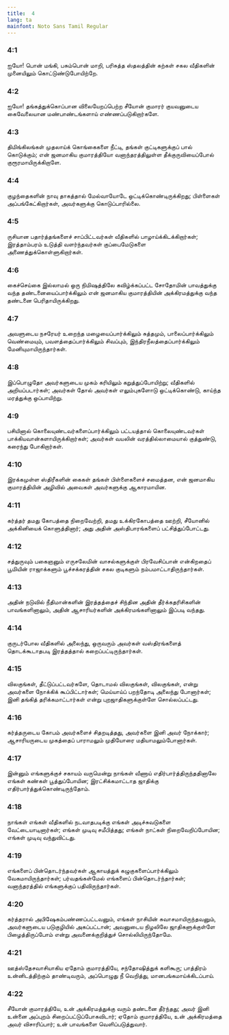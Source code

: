 ```yaml
---
title:  4
lang: ta
mainfont: Noto Sans Tamil Regular
---
```


###  4:1

ஐயோ! பொன் மங்கி, பசும்பொன் மாறி, பரிசுத்த ஸ்தலத்தின் கற்கள் சகல வீதிகளின் முனையிலும் கொட்டுண்டுபோயிற்றே.

###  4:2

ஐயோ! தங்கத்துக்கொப்பான விலையேறப்பெற்ற சீயோன் குமாரர் குயவனுடைய கைவேலையான மண்பாண்டங்களாய் எண்ணப்படுகிறார்களே.

###  4:3

திமிங்கிலங்கள் முதலாய்க் கொங்கைகளை நீட்டி, தங்கள் குட்டிகளுக்குப் பால் கொடுக்கும்; என் ஜனமாகிய குமாரத்தியோ வனாந்தரத்திலுள்ள தீக்குருவியைப்போல் குரூரமாயிருக்கிறாளே.

###  4:4

குழந்தைகளின் நாவு தாகத்தால் மேல்வாயோடே ஒட்டிக்கொண்டிருக்கிறது; பிள்ளைகள் அப்பங்கேட்கிறார்கள், அவர்களுக்கு கொடுப்பாரில்லை.

###  4:5

ருசியான பதார்த்தங்களைச் சாப்பிட்டவர்கள் வீதிகளில் பாழாய்க்கிடக்கிறார்கள்; இரத்தாம்பரம் உடுத்தி வளர்ந்தவர்கள் குப்பைமேடுகளை அணைத்துக்கொள்ளுகிறார்கள்.

###  4:6

கைச்செய்கை இல்லாமல் ஒரு நிமிஷத்திலே கவிழ்க்கப்பட்ட சோதோமின் பாவத்துக்கு வந்த தண்டனையைப்பார்க்கிலும் என் ஜனமாகிய குமாரத்தியின் அக்கிரமத்துக்கு வந்த தண்டனை பெரிதாயிருக்கிறது.

###  4:7

அவளுடைய நசரேயர் உறைந்த மழையைப்பார்க்கிலும் சுத்தமும், பாலைப்பார்க்கிலும் வெண்மையும், பவளத்தைப்பார்க்கிலும் சிவப்பும், இந்திரநீலத்தைப்பார்க்கிலும் மேனியுமாயிருந்தார்கள்.

###  4:8

இப்பொழுதோ அவர்களுடைய முகம் கரியிலும் கறுத்துப்போயிற்று; வீதிகளில் அறியப்படார்கள்; அவர்கள் தோல் அவர்கள் எலும்புகளோடு ஒட்டிக்கொண்டு, காய்ந்த மரத்துக்கு ஒப்பாயிற்று.

###  4:9

பசியினால் கொலையுண்டவர்களைப்பார்க்கிலும் பட்டயத்தால் கொலையுண்டவர்கள் பாக்கியவான்களாயிருக்கிறார்கள்; அவர்கள் வயலின் வரத்தில்லாமையால் குத்துண்டு, கரைந்து போகிறார்கள்.

###  4:10

இரக்கமுள்ள ஸ்திரீகளின் கைகள் தங்கள் பிள்ளைகளைச் சமைத்தன, என் ஜனமாகிய குமாரத்தியின் அழிவில் அவைகள் அவர்களுக்கு ஆகாரமாயின.

###  4:11

கர்த்தர் தமது கோபத்தை நிறைவேற்றி, தமது உக்கிரகோபத்தை ஊற்றி, சீயோனில் அக்கினியைக் கொளுத்தினார்; அது அதின் அஸ்திபாரங்களைப் பட்சித்துப்போட்டது.

###  4:12

சத்துருவும் பகைஞனும் எருசலேமின் வாசல்களுக்குள் பிரவேசிப்பான் என்கிறதைப் பூமியின் ராஜாக்களும் பூச்சக்கரத்தின் சகல குடிகளும் நம்பமாட்டாதிருந்தார்கள்.

###  4:13

அதின் நடுவில் நீதிமான்களின் இரத்தத்தைச் சிந்தின அதின் தீர்க்கதரிசிகளின் பாவங்களினாலும், அதின் ஆசாரியர்களின் அக்கிரமங்களினாலும் இப்படி வந்தது.

###  4:14

குருடர்போல வீதிகளில் அலைந்து, ஒருவரும் அவர்கள் வஸ்திரங்களைத் தொடக்கூடாதபடி இரத்தத்தால் கறைப்பட்டிருந்தார்கள்.

###  4:15

விலகுங்கள், தீட்டுப்பட்டவர்களே, தொடாமல் விலகுங்கள், விலகுங்கள், என்று அவர்களை நோக்கிக் கூப்பிட்டார்கள்; மெய்யாய்ப் பறந்தோடி அலைந்து போனார்கள்; இனி தங்கித் தரிக்கமாட்டார்கள் என்று புறஜாதிகளுக்குள்ளே சொல்லப்பட்டது.

###  4:16

கர்த்தருடைய கோபம் அவர்களைச் சிதறடித்தது, அவர்களை இனி அவர் நோக்கார்; ஆசாரியருடைய முகத்தைப் பாராமலும் முதியோரை மதியாமலும்போனார்கள்.

###  4:17

இன்னும் எங்களுக்குச் சகாயம் வருமென்று நாங்கள் வீணாய் எதிர்பார்த்திருந்ததினாலே எங்கள் கண்கள் பூத்துப்போயின; இரட்சிக்கமாட்டாத ஜாதிக்கு எதிர்பார்த்துக்கொண்டிருந்தோம்.

###  4:18

நாங்கள் எங்கள் வீதிகளில் நடவாதபடிக்கு எங்கள் அடிச்சுவடுகளை வேட்டையாடினார்கள்; எங்கள் முடிவு சமீபித்தது; எங்கள் நாட்கள் நிறைவேறிப்போயின; எங்கள் முடிவு வந்துவிட்டது.

###  4:19

எங்களைப் பின்தொடர்ந்தவர்கள் ஆகாயத்துக் கழுகுகளைப்பார்க்கிலும் வேகமாயிருந்தார்கள்; பர்வதங்கள்மேல் எங்களைப் பின்தொடர்ந்தார்கள்; வனாந்தரத்தில் எங்களுக்குப் பதிவிருந்தார்கள்.

###  4:20

கர்த்தரால் அபிஷேகம்பண்ணப்பட்டவனும், எங்கள் நாசியின் சுவாசமாயிருந்தவனும், அவர்களுடைய படுகுழியில் அகப்பட்டான்; அவனுடைய நிழலிலே ஜாதிகளுக்குள்ளே பிழைத்திருப்போம் என்று அவனைக்குறித்துச் சொல்லியிருந்தோமே.

###  4:21

ஊத்ஸ்தேசவாசியாகிய ஏதோம் குமாரத்தியே, சந்தோஷித்துக் களிகூரு; பாத்திரம் உன்னிடத்திற்கும் தாண்டிவரும், அப்பொழுது நீ வெறித்து, மானபங்கமாய்க்கிடப்பாய்.

###  4:22

சீயோன் குமாரத்தியே, உன் அக்கிரமத்துக்கு வரும் தண்டனை தீர்ந்தது; அவர் இனி உன்னை அப்புறம் சிறைப்பட்டுப்போகவிடார்; ஏதோம் குமாரத்தியே, உன் அக்கிரமத்தை அவர் விசாரிப்பார்; உன் பாவங்களை வெளிப்படுத்துவார்.

